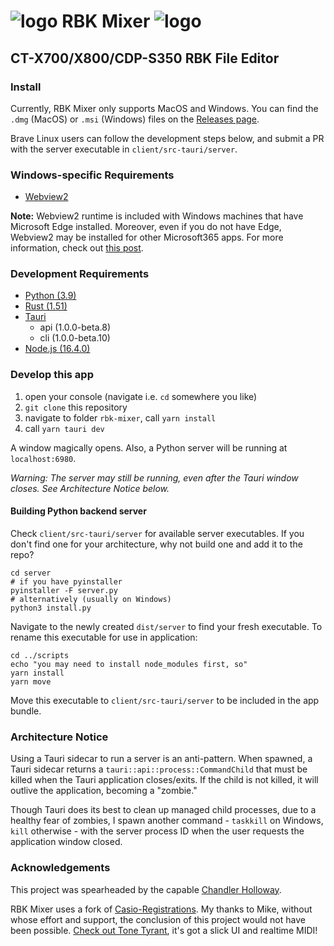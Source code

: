 # ![logo](/client/src-tauri/icons/112X112.png) RBK Mixer ![logo](/client/src-tauri/icons/112X112.png)

## CT-X700/X800/CDP-S350 RBK File Editor

### Install

Currently, RBK Mixer only supports MacOS and Windows. You can find the `.dmg` (MacOS) or `.msi` (Windows) files on the [Releases page](https://github.com/olmigs/rbk-mixer/releases).

Brave Linux users can follow the development steps below, and submit a PR with the server executable in `client/src-tauri/server`.

### Windows-specific Requirements

-   [Webview2](https://developer.microsoft.com/en-us/microsoft-edge/webview2/)

**Note:** Webview2 runtime is included with Windows machines that have Microsoft Edge installed. Moreover, even if you do not have Edge, Webview2 may be installed for other Microsoft365 apps. For more information, check out [this post](https://docs.microsoft.com/en-us/deployoffice/webview2-install).

### Development Requirements

-   [Python (3.9)](https://www.python.org/downloads/)
-   [Rust (1.51)](https://www.rust-lang.org/tools/install)
-   [Tauri](https://github.com/tauri-apps/tauri)
    -   api (1.0.0-beta.8)
    -   cli (1.0.0-beta.10)
-   [Node.js (16.4.0)](https://nodejs.dev/learn/how-to-install-nodejs)

### Develop this app

1. open your console (navigate i.e. `cd` somewhere you like)
2. `git clone` this repository
3. navigate to folder `rbk-mixer`, call `yarn install`
4. call `yarn tauri dev`

A window magically opens. Also, a Python server will be running at `localhost:6980`.

_Warning: The server may still be running, even after the Tauri window closes. See Architecture Notice below._

#### Building Python backend server

Check `client/src-tauri/server` for available server executables. If you don't find one for your architecture, why not build one and add it to the repo?

```shell
cd server
# if you have pyinstaller
pyinstaller -F server.py
# alternatively (usually on Windows)
python3 install.py
```

Navigate to the newly created `dist/server` to find your fresh executable. To rename this executable for use in application:

```shell
cd ../scripts
echo "you may need to install node_modules first, so"
yarn install
yarn move
```

Move this executable to `client/src-tauri/server` to be included in the app bundle.

### Architecture Notice

Using a Tauri sidecar to run a server is an anti-pattern. When spawned, a Tauri sidecar returns a `tauri::api::process::CommandChild` that must be killed when the Tauri application closes/exits. If the child is not killed, it will outlive the application, becoming a "zombie."

Though Tauri does its best to clean up managed child processes, due to a healthy fear of zombies, I spawn another command - `taskkill` on Windows, `kill` otherwise - with the server process ID when the user requests the application window closed.

### Acknowledgements

This project was spearheaded by the capable [Chandler Holloway](https://chandykeys.unicornplatform.page/).

RBK Mixer uses a fork of [Casio-Registrations](https://github.com/michgz/casio-registrations). My thanks to Mike, without whose effort and support, the conclusion of this project would not have been possible. [Check out Tone Tyrant](https://github.com/michgz/tonetyrant), it's got a slick UI and realtime MIDI!
